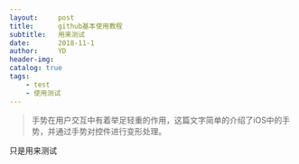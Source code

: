 ```yaml
---
layout:     post
title:      github基本使用教程
subtitle:   用来测试
date:       2018-11-1
author:     YD
header-img: 
catalog: true
tags:
    - test
    - 使用测试
---
```


> 手势在用户交互中有着举足轻重的作用，这篇文字简单的介绍了iOS中的手势，并通过手势对控件进行变形处理。

只是用来测试
